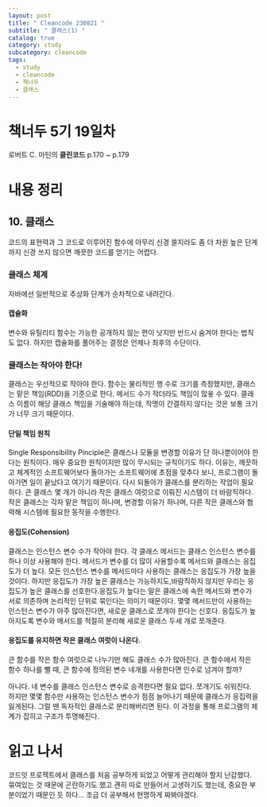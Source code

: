 ```yaml
---
layout: post
title: " Cleancode 230821 "
subtitle: " 클래스(1) "
catalog: true
category: study
subcategory: cleancode
tags:
  - study
  - cleancode
  - 책너두
  - 클래스
---
```


# 책너두 5기 19일차

로버트 C. 마틴의 **클린코드** p.170 ~ p.179

# 내용 정리

## 10. 클래스

코드의 표현력과 그 코드로 이루어진 함수에 아무리 신경 쓸지라도 좀 더 차원 높은 단계까지 신경 쓰지 않으면 깨끗한 코드를 얻기는 어렵다.

### 클래스 체계

자바에선 일반적으로 추상화 단계가 순차적으로 내려간다.

#### 캡슐화

변수와 유틸리티 함수는 가능한 공개하지 않는 편이 낫지만 반드시 숨겨야 한다는 법칙도 없다. 하지만 캡슐화를 풀어주는 결정은 언제나 최후의 수단이다.

### 클래스는 작아야 한다!

클래스는 우선적으로 작아야 한다. 함수는 물리적인 행 수로 크기를 측정했지만, 클래스는 맡은 책임(RDD)을 기준으로 한다. 메서드 수가 작더라도 책임이 많읗 수 있다. 클래스 이름이 해당 클래스 책임을 기술해야 하는데, 작명이 간결하지 않다는 것은 보통 크기가 너무 크기 때문이다.

#### 단일 책임 원칙

Single Responsibility Pinciple은 클래스나 모듈을 변경할 이유가 단 하나뿐이어야 한다는 원칙이다. 매우 중요한 원칙이지만 많이 무시되는 규칙이기도 하다. 이유는, 깨끗하고 체계적인 소프트웨어보다 돌아가는 소프트웨어에 초점을 맞추다 보니, 프로그램이 돌아가면 일이 끝났다고 여기기 때문이다. 다시 되돌아가 클래스를 분리하는 작업이 필요하다. 큰 클래스 몇 개가 아니라 작은 클래스 여럿으로 이뤄진 시스템이 더 바람직하다. 작은 클래스는 각자 맡은 책임이 하나며, 변경할 이유가 하나며, 다른 작은 클래스와 협력해 시스템에 필요한 동작을 수행한다.

#### 응집도(Cohension)

클래스는 인스턴스 변수 수가 작아야 한다. 각 클래스 메서드는 클래스 인스턴스 변수를 하나 이상 사용해야 한다. 메서드가 변수를 더 많이 사용할수록 메서드와 클래스는 응집도가 더 높다. 모든 인스턴스 변수를 메서드마다 사용하는 클래스는 응집도가 가장 높을 것이다. 하지만 응집도가 가장 높은 클래스는 가능하지도,바람직하지 않지만 우리는 응집도가 높은 클래스를 선호한다.응집도가 높다는 말은 클래스에 속한 메서드와 변수가 서로 의존하며 논리적인 단위로 묶인다는 의미기 때문이다. 몇몇 메서드만이 사용하는 인스턴스 변수가 아주 많아진다면, 새로운 클래스로 쪼개야 한다는 신호다. 응집도가 높아지도록 변수와 메서드를 적절히 분리해 새로운 클래스 두세 개로 쪼개준다.

#### 응집도를 유지하면 작은 클래스 여럿이 나온다.

큰 함수를 작은 함수 여럿으로 나누기만 해도 클래스 수가 많아진다. 큰 함수에서 작은 함수 하나를 뺄 때, 큰 함수에 정의된 변수 네개를 사용한다면 인수로 넘겨야 할까?

아니다. 네 변수를 클래스 인스턴스 변수로 승격한다면 필요 없다. 쪼개기도 쉬워진다. 하지만 몇몇 함수만 사용하는 인스턴스 변수가 점점 늘어나기 때문에 클래스가 응집력을 잃게된다. 그럴 땐 독자적인 클래스로 분리해버리면 된다. 이 과정을 통해 프로그램의 체계가 잡히고 구조가 투명해진다.

# 읽고 나서

코드잇 프로젝트에서 클래스를 처음 공부하게 되었고 어떻게 관리해야 할지 난감했다. 묶여있는 것 때문에 곤란하기도 했고 괜히 따로 만들어서 고생하기도 했는데, 중요한 부분이었기 때문인 듯 하다... 조금 더 공부해서 현명하게 짜봐야겠다.
